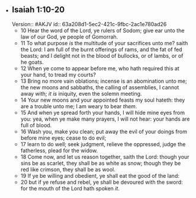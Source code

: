 - ## Isaiah 1:10-20
  Version:: #AKJV
  id:: 63a208d1-5ec2-421c-9fbc-2ac1e780ad26
	- 10 Hear the word of the Lord, ye rulers of Sodom;
	  give ear unto the law of our God, ye people of Gomorrah.
	- 11 To what purpose *is* the multitude of your sacrifices unto me? saith the Lord:
	  I am full of the burnt offerings of rams, and the fat of fed beasts;
	  and I delight not in the blood of bullocks, or of lambs, or of he goats.
	- 12 When ye come to appear before me,
	  who hath required this at your hand, to tread my courts?
	- 13 Bring no more vain oblations;
	  incense is an abomination unto me;
	  the new moons and sabbaths, the calling of assemblies, I cannot away with;
	  *it is* iniquity, even the solemn meeting.
	- 14 Your new moons and your appointed feasts my soul hateth:
	  they are a trouble unto me; I am weary to bear *them*.
	- 15 And when ye spread forth your hands, I will hide mine eyes from you:
	  yea, when ye make many prayers, I will not hear:
	  your hands are full of blood.
	- 16 Wash you, make you clean;
	  put away the evil of your doings from before mine eyes;
	  cease to do evil;
	- 17 learn to do well;
	  seek judgment, relieve the oppressed,
	  judge the fatherless, plead for the widow.
	- 18 Come now, and let us reason together, saith the Lord:
	  though your sins be as scarlet, they shall be as white as snow;
	  though they be red like crimson, they shall be as wool.
	- 19 If ye be willing and obedient,
	  ye shall eat the good of the land:
	- 20 but if ye refuse and rebel,
	  ye shall be devoured with the sword:
	  for the mouth of the Lord hath spoken *it*.